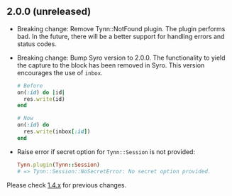 2.0.0 (unreleased)
------------------

- Breaking change: Remove Tynn::NotFound plugin.
  The plugin performs bad. In the future, there
  will be a better support for handling errors
  and status codes.

- Breaking change: Bump Syro version to 2.0.0.
  The functionality to yield the capture to the block
  has been removed in Syro. This version encourages the
  use of `inbox`.

  ```ruby
  # Before
  on(:id) do |id|
    res.write(id)
  end

  # Now
  on(:id) do
    res.write(inbox[:id])
  end
  ```

- Raise error if secret option for `Tynn::Session` is not provided:

  ```ruby
  Tynn.plugin(Tynn::Session)
  # => Tynn::Session::NoSecretError: No secret option provided.
  ```

Please check [1.4.x](https://github.com/frodsan/tynn/blob/1.4.0/CHANGELOG.md)
for previous changes.
